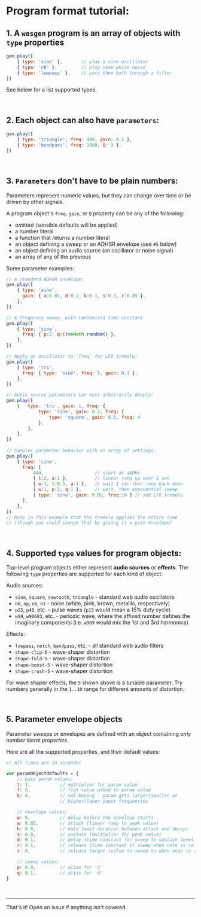 
# Program format tutorial:


## 1. A `wasgen` program is an array of objects with `type` properties

```js
gen.play([
    { type: 'sine' },       // play a sine oscillator
    { type: 'n0' },         // play some white noise
    { type: 'lowpass' },    // pass them both through a filter
])
```

See below for a list supported types.

<br>


## 2. Each object can also have `parameters`:

```js
gen.play([
    { type: 'triangle', freq: 440, gain: 0.5 },
    { type: 'bandpass', freq: 1000, Q: 3 },
])
```

<br>


## 3. `Parameters` don't have to be plain numbers:

Parameters represent numeric values, but they can change over time 
or be driven by other signals. 

A program object's `freq`, `gain`, or `Q` property can be any of the following:

 * omitted (sensible defaults will be applied)
 * a number literal
 * a function that returns a number literal
 * an object defining a sweep or an ADHSR envelope (see `#5` below)
 * an object defining an audio source (an oscillator or noise signal)
 * an array of any of the previous

Some parameter examples:

```js
// A standard ADHSR envelope:
gen.play([
    { type: 'sine', 
      gain: { a:0.01, d:0.2, h:0.1, s:0.3, r:0.05 }, 
    },
])

// A frequency sweep, with randomized time constant
gen.play([
    { type: 'sine', 
      freq: { p:2, q:()=>Math.random() }, 
    },
])

// Apply an oscillator to `freq` for LFO tremolo:
gen.play([
    { type: 'tri',
      freq: { type: 'sine', freq: 5, gain: 0.1 },
    },
])

// Audio source parameters can nest arbitrarily deeply:
gen.play([
    {   type: 'tri', gain: 1, freq: {
            type: 'sine', gain: 0.2, freq: {
                type: 'square', gain: 0.5, freq: 4
            },
        },
    },
])
  
// Complex parameter behavior with an array of settings:
gen.play([
    { type: 'sine',
      freq: [
          440,                   // start at 440Hz
          { t:2, a:1 },          // linear ramp up over 1 sec
          { w:1, t:0.5, a:1 },   // wait 1 sec then ramp back down
          { w:1, p:2, q:1 },     // wait, then exponential sweep
          { type: 'sine', gain: 0.02, freq:10 } // add LFO tremolo
      ],
    },
])
// Note in this example that the tremolo applies the entire time
// (though you could change that by giving it a gain envelope)
```

<br>



## 4. Supported `type` values for program objects:

Top-level program objects either represent **audio sources** 
or **effects**. The following `type` properties are 
supported for each kind of object:

Audio sources:

 * `sine`, `square`, `sawtooth`, `triangle` - standard web audio oscillators
 * `n0`, `np`, `nb`, `n1` - noise (white, pink, brown, metallic, respectively)
 * `p25`, `p40`, etc. - pulse waves (`p15` would mean a 15% duty cycle)
 * `w99`, `w90603`, etc. - periodic wave, where the affixed number defines the imaginary components (i.e. `w909` would mix the 1st and 3rd harmonics)

Effects:

 * `lowpass`, `notch`, `bandpass`, etc. - all standard web audio filters
 * `shape-clip-5` - wave-shaper distortion
 * `shape-fold-5` - wave-shaper distortion
 * `shape-boost-5` - wave-shaper distortion
 * `shape-crush-5` - wave-shaper distortion

For wave shaper effects, the `5` shown above is a tunable parameter. 
Try numbers generally in the `1..10` range for different amounts of distortion.


<br>


## 5. Parameter envelope objects

Parameter sweeps or envelopes are defined with an object 
containing *only number literal properties*. 

Here are all the supported properties, and their default values:

```js
// All times are in seconds!

var paramObjectdefaults = {
    // base param values:
    t: 1,           // multiplier for param value
    f: 0,           // flat value added to param value
    k: 0,           // vol keying - param gets larger/smaller at 
                    // higher/lower input frequencies

    // envelope values:
    w: 0,           // delay before the envelope starts
    a: 0.05,        // attack (linear ramp to peak value)
    h: 0.0,         // hold (wait duration between attack and decay)
    s: 0.8,         // sustain (multiplier for peak value)
    d: 0.1,         // delay (time constant for sweep to sustain level)
    r: 0.1,         // release (time constant of sweep when note is released)
    z: 0,           // release target (value to sweep to when note is released)

    // sweep values:
    p: 0.8,         // alias for 's'
    q: 0.1,         // alias for 'd'
}
```


<br>

----

That's it! Open an issue if anything isn't covered.
